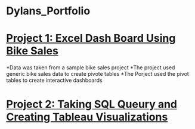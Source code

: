 # Dylans_Portfolio

# [Project 1: Excel Dash Board Using Bike Sales](https://github.com/dchen2000/Dylans_Portfolio/blob/main/Excel%20Project%20Dataset.xlsx)
*Data was taken from a sample bike sales project 
*The project used generic bike sales data to create pivote tables
*The Porject used the pivot tables to create interactive dashboards

# [Project 2: Taking SQL Queury and Creating Tableau Visualizations](https://public.tableau.com/app/profile/dylan8279/viz/CovidDashboard_16923203905120/Dashboard1?publish=yes)








